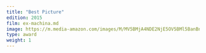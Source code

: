 ```yaml
---
title: "Best Picture"
edition: 2015
film: ex-machina.md
image: https://m.media-amazon.com/images/M/MV5BMjA4NDE2NjE5OV5BMl5BanBnXkFtZTgwNTk5NDAwNDE@._V1_FMjpg_UX1280_.jpg
type: award
weight: 1
---
```

